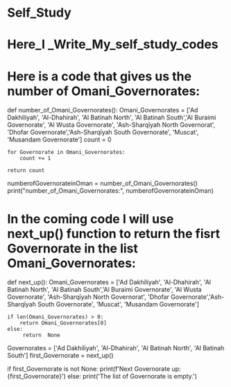# Self_Study
# Here_I _Write_My_self_study_codes
# Here is a code that gives us the number of  Omani_Governorates:

def number_of_Omani_Governorates():
    Omani_Governorates = ['Ad Dakhiliyah', 'Al-Dhahirah', 'Al Batinah North', 'Al Batinah South','Al Buraimi Governorate', 'Al Wusta Governorate', 'Ash-Sharqīyah North Governorat', 'Dhofar Governorate','Ash-Sharqīyah South Governorate', 'Muscat', 'Musandam Governorate']
    count = 0
    
    for Governorate in Omani_Governorates:
        count += 1
    
    return count
    
numberofGovernorateinOman = number_of_Omani_Governorates()
print("number_of_Omani_Governorates:", numberofGovernorateinOman)


# In the coming code I will use next_up() function to return the fisrt Governorate in the list Omani_Governorates:
def next_up():
    Omani_Governorates = ['Ad Dakhiliyah', 'Al-Dhahirah', 'Al Batinah North', 'Al Batinah South','Al Buraimi Governorate', 'Al Wusta Governorate', 'Ash-Sharqīyah North Governorat', 'Dhofar Governorate','Ash-Sharqīyah South Governorate', 'Muscat', 'Musandam Governorate']
        
    if len(Omani_Governorates) > 0:
        return Omani_Governorates[0]
    else:
         return  None 
         
Governorates = ['Ad Dakhiliyah', 'Al-Dhahirah', 'Al Batinah North', 'Al Batinah South'] 
first_Governorate = next_up()

if first_Governorate is not None:
    print(f'Next Governorate up: {first_Governorate}')
else:
    print('The list of Governorate is empty.')
